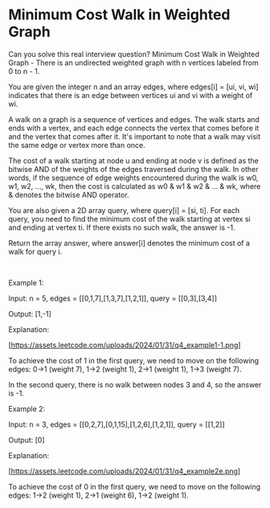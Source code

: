 # Minimum Cost Walk in Weighted Graph

Can you solve this real interview question? Minimum Cost Walk in Weighted Graph - There is an undirected weighted graph with n vertices labeled from 0 to n - 1.

You are given the integer n and an array edges, where edges[i] = [ui, vi, wi] indicates that there is an edge between vertices ui and vi with a weight of wi.

A walk on a graph is a sequence of vertices and edges. The walk starts and ends with a vertex, and each edge connects the vertex that comes before it and the vertex that comes after it. It's important to note that a walk may visit the same edge or vertex more than once.

The cost of a walk starting at node u and ending at node v is defined as the bitwise AND of the weights of the edges traversed during the walk. In other words, if the sequence of edge weights encountered during the walk is w0, w1, w2, ..., wk, then the cost is calculated as w0 & w1 & w2 & ... & wk, where & denotes the bitwise AND operator.

You are also given a 2D array query, where query[i] = [si, ti]. For each query, you need to find the minimum cost of the walk starting at vertex si and ending at vertex ti. If there exists no such walk, the answer is -1.

Return the array answer, where answer[i] denotes the minimum cost of a walk for query i.

 

Example 1:

Input: n = 5, edges = [[0,1,7],[1,3,7],[1,2,1]], query = [[0,3],[3,4]]

Output: [1,-1]

Explanation:

[https://assets.leetcode.com/uploads/2024/01/31/q4_example1-1.png]

To achieve the cost of 1 in the first query, we need to move on the following edges: 0->1 (weight 7), 1->2 (weight 1), 2->1 (weight 1), 1->3 (weight 7).

In the second query, there is no walk between nodes 3 and 4, so the answer is -1.

Example 2:

Input: n = 3, edges = [[0,2,7],[0,1,15],[1,2,6],[1,2,1]], query = [[1,2]]

Output: [0]

Explanation:

[https://assets.leetcode.com/uploads/2024/01/31/q4_example2e.png]

To achieve the cost of 0 in the first query, we need to move on the following edges: 1->2 (weight 1), 2->1 (weight 6), 1->2 (weight 1).